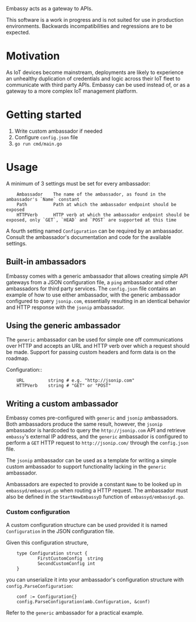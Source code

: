 Embassy acts as a gateway to APIs.

This software is a work in progress and is not suited for use in production environments. Backwards incompatibilities and regressions are to be expected.

# Motivation

As IoT devices become mainstream, deployments are likely to experience an unhealthy duplication of credentials and logic across their IoT fleet to communicate with third party APIs. Embassy can be used instead of, or as a gateway to a more complex IoT management platform.

# Getting started

1. Write custom ambassador if needed
1. Configure `config.json` file
1. `go run cmd/main.go`

# Usage

A minimum of 3 settings must be set for every ambassador:

        Ambassador    The name of the ambassador, as found in the ambassador's `Name` constant
        Path          Path at which the ambassador endpoint should be exposed
        HTTPVerb      HTTP verb at which the ambassador endpoint should be exposed, only `GET`, `HEAD` and `POST` are supported at this time

A fourth setting named `Configuration` can be required by an ambassador. Consult the ambassador's documentation and code for the available settings.

## Built-in ambassadors

Embassy comes with a generic ambassador that allows creating simple API gateways from a JSON configuration file, a `ping` ambassador and other ambassadors for third party services. The `config.json` file contains an example of how to use either ambassador, with the generic ambassador configured to query `jsonip.com`, essentially resulting in an identical behavior and HTTP response with the `jsonip` ambassador.

## Using the generic ambassador

The `generic` ambassador can be used for simple one off communications over HTTP and accepts an URL and HTTP verb over which a request should be made. Support for passing custom headers and form data is on the roadmap.

Configuration::

        URL         string # e.g. "http://jsonip.com"
        HTTPVerb    string # "GET" or "POST"

## Writing a custom ambassador

Embassy comes pre-configured with `generic` and `jsonip` ambassadors. Both ambassadors produce the same result, however, the `jsonip` ambassador is hardcoded to query the `http://jsonip.com` API and retrieve `embassy`'s external IP address, and the `generic` ambassador is configured to perform a `GET` HTTP request to `http://jsonip.com/` through the `config.json` file.

The `jsonip` ambassador can be used as a template for writing a simple custom ambassador to support functionality lacking in the `generic` ambassador.

Ambassadors are expected to provide a constant `Name` to be looked up in `embassyd/embassyd.go` when routing a HTTP request. The ambassador must also be defined in the `StartNewEmbassyD` function of `embassyd/embassyd.go`.

### Custom configuration

A custom configuration structure can be used provided it is named `Configuration` in the JSON configuration file.

Given this configuration structure,

        type Configuration struct {
                FirstCustomConfig  string
                SecondCustomConfig int
        }

you can unserialize it into your ambassador's configuration structure with `config.ParseConfiguration`:

        conf := Configuration{}
        config.ParseConfiguration(amb.Configuration, &conf)

Refer to the `generic` ambassador for a practical example.

